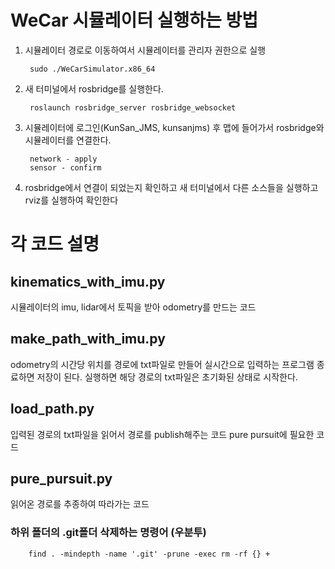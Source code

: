 # WeCar 시뮬레이터 실행하는 방법

1. 시뮬레이터 경로로 이동하여서 시뮬레이터를 관리자 권한으로 실행

		sudo ./WeCarSimulator.x86_64

2. 새 터미널에서 rosbridge를 실행한다.

		roslaunch rosbridge_server rosbridge_websocket

3. 시뮬레이터에 로그인(KunSan_JMS, kunsanjms) 후 맵에 들어가서 rosbridge와 시뮬레이터를 연결한다.

		network - apply
		sensor - confirm
4. rosbridge에서 연결이 되었는지 확인하고 새 터미널에서 다른 소스들을 실행하고 rviz를 실행하여 확인한다

# 각 코드 설명

## kinematics_with_imu.py
시뮬레이터의 imu, lidar에서 토픽을 받아 odometry를 만드는 코드

## make_path_with_imu.py
odometry의 시간당 위치를 경로에 txt파일로 만들어 실시간으로 입력하는 프로그램
종료하면 저장이 된다.
실행하면 해당 경로의 txt파일은 초기화된 상태로 시작한다.

## load_path.py
입력된 경로의 txt파일을 읽어서 경로를 publish해주는 코드
pure pursuit에 필요한 코드

## pure_pursuit.py
읽어온 경로를 추종하여 따라가는 코드

### 하위 폴더의 .git폴더 삭제하는 명령어 (우분투)
		find . -mindepth -name '.git' -prune -exec rm -rf {} +

